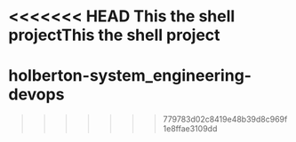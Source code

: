 <<<<<<< HEAD
This the shell projectThis the shell project
=======
# holberton-system_engineering-devops
>>>>>>> 779783d02c8419e48b39d8c969f1e8ffae3109dd
